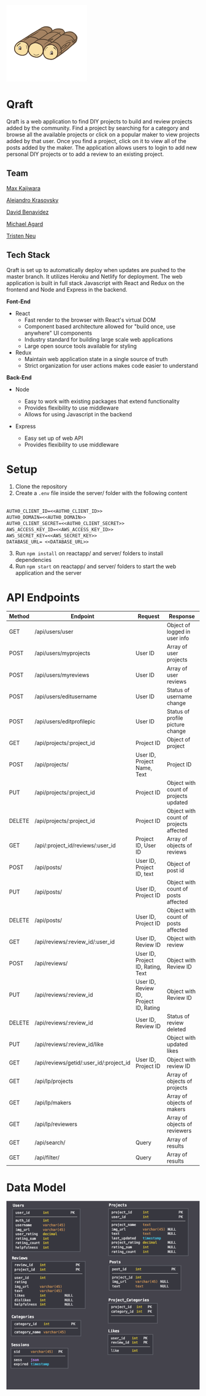 ![Qraft logo](./qraft-logo-resized.png)

# Qraft

Qraft is a web application to find DIY projects to build and review projects added by the community. Find a project by searching for a category and browse all the available projects or click on a popular maker to view projects added by that user. Once you find a project, click on it to view all of the posts added by the maker. The application allows users to login to add new personal DIY projects or to add a review to an existing project.

## Team

[Max Kajiwara](https://github.com/maxkajiwara)

[Alejandro Krasovsky](https://github.com/alejandrok93)

[David Benavidez](https://github.com/DavidBenavidez123)

[Michael Agard](https://github.com/michaelagard)

[Tristen Neu](https://github.com/tristenneu)

## Tech Stack

Qraft is set up to automatically deploy when updates are pushed to the master branch. It utilizes Heroku and Netlify for deployment. The web application is built in full stack Javascript with React and Redux on the frontend and Node and Express in the backend.

**Font-End**

- React
  - Fast render to the browser with React's virtual DOM
  - Component based architecture allowed for "build once, use anywhere" UI components
  - Industry standard for building large scale web applications
  - Large open source tools available for styling
- Redux
  - Maintain web application state in a single source of truth
  - Strict organization for user actions makes code easier to understand

**Back-End**

- Node

  - Easy to work with existing packages that extend functionality
  - Provides flexibility to use middleware
  - Allows for using Javascript in the backend

- Express
  - Easy set up of web API
  - Provides flexibility to use middleware

# Setup

1. Clone the repository
2. Create a `.env` file inside the server/ folder with the following content

```

AUTH0_CLIENT_ID=<<AUTH0_CLIENT_ID>>
AUTH0_DOMAIN=<<AUTH0_DOMAIN>>
AUTH0_CLIENT_SECRET=<<AUTH0_CLIENT_SECRET>>
AWS_ACCESS_KEY_ID=<<AWS_ACCESS_KEY_ID>>
AWS_SECRET_KEY=<<AWS_SECRET_KEY>>
DATABASE_URL= <<DATABASE_URL>>

```

3. Run `npm install` on reactapp/ and server/ folders to install dependencies
4. Run `npm start` on reactapp/ and server/ folders to start the web application and the server

# API Endpoints

| Method | Endpoint                                | Request                                | Response                               |
| ------ | --------------------------------------- | -------------------------------------- | -------------------------------------- |
| GET    | /api/users/user                         |                                        | Object of logged in user info          |
| POST   | /api/users/myprojects                   | User ID                                | Array of user projects                 |
| POST   | /api/users/myreviews                    | User ID                                | Array of user reviews                  |
| POST   | /api/users/editusername                 | User ID                                | Status of username change              |
| POST   | /api/users/editprofilepic               | User ID                                | Status of profile picture change       |
| GET    | /api/projects/:project_id               | Project ID                             | Object of project                      |
| POST   | /api/projects/                          | User ID, Project Name, Text            | Project ID                             |
| PUT    | /api/projects/:project_id               | Project ID                             | Object with count of projects updated  |
| DELETE | /api/projects/:project_id               | Project ID                             | Object with count of projects affected |
| GET    | /api/:project_id/reviews/:user_id       | Project ID, User ID                    | Array of objects of reviews            |
| POST   | /api/posts/                             | User ID, Project ID, text              | Object of post id                      |
| PUT    | /api/posts/                             | User ID, Project ID                    | Object with count of posts affected    |
| DELETE | /api/posts/                             | User ID, Project ID                    | Object with count of posts affected    |
| GET    | /api/reviews/:review_id/:user_id        | User ID, Review ID                     | Object with review                     |
| POST   | /api/reviews/                           | User ID, Project ID, Rating, Text      | Object with Review ID                  |
| PUT    | /api/reviews/:review_id                 | User ID, Review ID, Project ID, Rating | Object with Review ID                  |
| DELETE | /api/reviews/:review_id                 | User ID, Review ID                     | Status of review deleted               |
| PUT    | /api/reviews/:review_id/like            |                                        | Object with updated likes              |
| GET    | /api/reviews/getid/:user_id/:project_id | User ID, Project ID                    | Object with review ID                  |
| GET    | /api/lp/projects                        |                                        | Array of objects of projects           |
| GET    | /api/lp/makers                          |                                        | Array of objects of makers             |
| GET    | /api/lp/reviewers                       |                                        | Array of objects of reviewers          |
| GET    | /api/search/                            | Query                                  | Array of results                       |
| GET    | /api/filter/                            | Query                                  | Array of results                       |

# Data Model

![Image of Qraft data model](./data-model.png)
